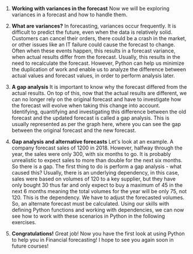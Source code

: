 1. **Working with variances in the forecast**
Now we will be exploring variances in a forecast and how to handle them.

2. **What are variances?**
In forecasting, variances occur frequently. It is difficult to predict the future, even when the data is relatively solid. Customers can cancel their orders, there could be a crash in the market, or other issues like an IT failure could cause the forecast to change. Often when these events happen, this results in a forecast variance, when actual results differ from the forecast. Usually, this results in the need to recalculate the forecast. However, Python can help us minimize the duplication of work and enable us to analyze the difference between actual values and forecast values, in order to perform analysis later.

3. **A gap analysis**
It is important to know why the forecast differed from the actual results. On top of this, now that the actual results are different, we can no longer rely on the original forecast and have to investigate how the forecast will evolve when taking this change into account. Identifying, quantifying and investigating this difference between the old forecast and the updated forecast is called a gap analysis. This is usually represented as per the graph here, where you can see the gap between the original forecast and the new forecast.

4. **Gap analysis and alternative forecasts**
Let's look at an example. A company forecast sales of 1200 in 2018. However, halfway through the year, the sales were only 300, with six months to go. It is probably unrealistic to expect sales to more than double for the next six months. So there is a gap. The first thing to do is perform a gap analysis - what caused this? Usually, there is an underlying dependency, in this case, sales were based on volumes of 120 to a key supplier, but they have only bought 30 thus far and only expect to buy a maximum of 45 in the next 6 months meaning the total volumes for the year will be only 75, not 120. This is the dependency. We have to adjust the forecasted volumes. So, an alternate forecast must be calculated. Using our skills with defining Python functions and working with dependencies, we can now see how to work with these scenarios in Python in the following exercises.

5. **Congratulations!**
Great job! Now you have the first look at using Python to help you in Financial forecasting! I hope to see you again soon in future courses!